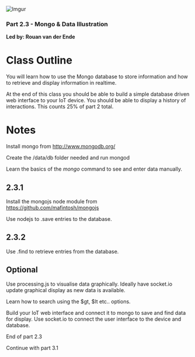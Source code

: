 ![Imgur](http://i.imgur.com/VIKVCOf.png)

### Part 2.3 - Mongo & Data Illustration
**Led by: Rouan van der Ende**  

Class Outline
=============

You will learn how to use the Mongo database to store information and how to retrieve and display information in realtime. 

At the end of this class you should be able to build a simple database driven web interface to your IoT device. You should be able to display a history of interactions. This counts 25% of part 2 total.

Notes
=====

Install mongo from http://www.mongodb.org/

Create the /data/db folder needed and run mongod

Learn the basics of the *mongo* command to see and enter data manually.

2.3.1 
-----

Install the mongojs node module from https://github.com/mafintosh/mongojs  

Use nodejs to .save entries to the database.

2.3.2
-----

Use .find to retrieve entries from the database.

Optional
-----

Use processing.js to visualise data graphically. Ideally have socket.io update graphical display as new data is available.

Learn how to search using the $gt, $lt etc.. options.

Build your IoT web interface and connect it to mongo to save and find data for display. Use socket.io to connect the user interface to the device and database. 

End of part 2.3

Continue with part 3.1
